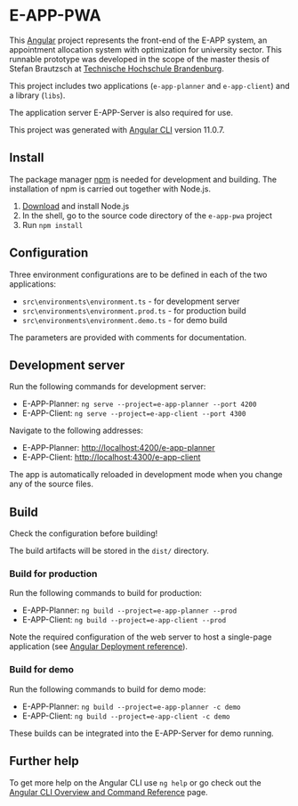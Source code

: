 # E-APP-PWA

This [Angular](https://angular.io/) project represents the front-end of the E-APP system, an appointment allocation system with optimization for university sector.
This runnable prototype was developed in the scope of the master thesis of Stefan Brautzsch at [Technische Hochschule Brandenburg](https://www.th-brandenburg.de/).

This project includes two applications (`e-app-planner` and `e-app-client`) and a library (`libs`).

The application server E-APP-Server is also required for use.

This project was generated with [Angular CLI](https://github.com/angular/angular-cli) version 11.0.7.

## Install

The package manager [npm](https://www.npmjs.com/) is needed for development and building.
The installation of npm is carried out together with Node.js.

1. [Download](https://nodejs.org/en/download/) and install Node.js 
2. In the shell, go to the source code directory of the `e-app-pwa` project
3. Run `npm install`

## Configuration
Three environment configurations are to be defined in each of the two applications:
* `src\environments\environment.ts` - for development server
* `src\environments\environment.prod.ts` - for production build
* `src\environments\environment.demo.ts` - for demo build

The parameters are provided with comments for documentation.

## Development server

Run the following commands for development server:
* E-APP-Planner: `ng serve --project=e-app-planner --port 4200`
* E-APP-Client: `ng serve --project=e-app-client --port 4300`

Navigate to the following addresses:
* E-APP-Planner: [http://localhost:4200/e-app-planner](http://localhost:4200/e-app-planner)
* E-APP-Client: [http://localhost:4300/e-app-client](http://localhost:4300/e-app-client)

The app is automatically reloaded in development mode when you change any of the source files.

## Build

Check the configuration before building!

The build artifacts will be stored in the `dist/` directory.

### Build for production

Run the following commands to build for production:
* E-APP-Planner: `ng build --project=e-app-planner --prod`
* E-APP-Client: `ng build --project=e-app-client --prod`

Note the required configuration of the web server to host a single-page application (see [Angular Deployment reference](https://angular.io/guide/deployment)).

### Build for demo

Run the following commands to build for demo mode:
* E-APP-Planner: `ng build --project=e-app-planner -c demo`
* E-APP-Client: `ng build --project=e-app-client -c demo`

These builds can be integrated into the E-APP-Server for demo running.

## Further help

To get more help on the Angular CLI use `ng help` or go check out the [Angular CLI Overview and Command Reference](https://angular.io/cli) page.
